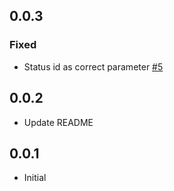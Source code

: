 ## 0.0.3

### Fixed
*  Status id as correct parameter [#5](https://github.com/GetDutchie/test_rail_dart/pull/5)
## 0.0.2

* Update README
## 0.0.1

* Initial